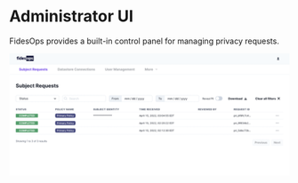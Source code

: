 # Administrator UI

FidesOps provides a built-in control panel for managing privacy requests.

![admin ui](../img/admin_ui/admin_ui.png)

